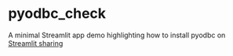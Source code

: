 # pyodbc_check

A minimal Streamlit app demo highlighting how to install pyodbc on [Streamlit sharing](https://www.streamlit.io/sharing)

